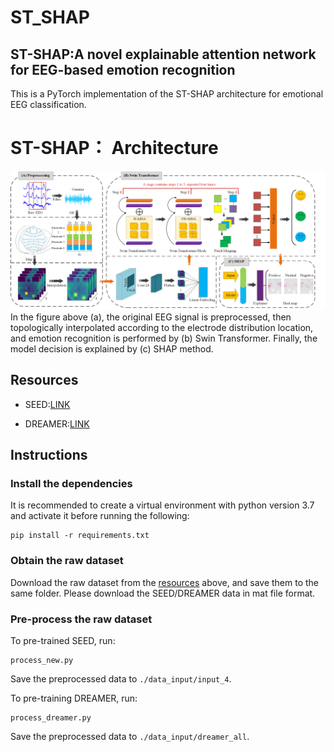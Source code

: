 # ST_SHAP
## ST-SHAP:A novel explainable attention network for EEG-based emotion recognition

This is a PyTorch implementation of the ST-SHAP architecture for emotional EEG classification.
# ST-SHAP： Architecture
![](https://github.com/llljinjinjin/ST_SHAP_code/blob/main/ST_SHAP.png)
In the figure above (a), the original EEG signal is preprocessed, then topologically interpolated according to the electrode distribution location, and emotion recognition is performed by (b) Swin Transformer. Finally, the model decision is explained by (c) SHAP method.

## Resources
* SEED:[LINK](https://bcmi.sjtu.edu.cn/~seed/index.html)
- DREAMER:[LINK](https://ieeexplore.ieee.org/abstract/document/7887697)

## Instructions
### Install the dependencies
It is recommended to create a virtual environment with python version 3.7 and activate it before running the following:
```
pip install -r requirements.txt
```

### Obtain the raw dataset
Download the raw dataset from the [resources](##Resources) above, and save them to the same folder.  Please download the SEED/DREAMER data in mat file format.

### Pre-process the raw dataset
To pre-trained SEED, run:
```
process_new.py
```
Save the preprocessed data to `./data_input/input_4`.  
  
To pre-training DREAMER, run:
```
process_dreamer.py
```
Save the preprocessed data to `./data_input/dreamer_all`.
